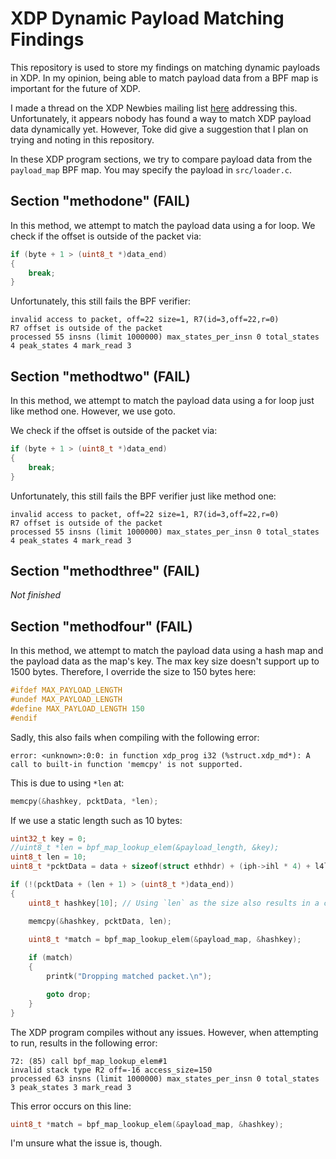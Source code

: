# XDP Dynamic Payload Matching Findings
This repository is used to store my findings on matching dynamic payloads in XDP. In my opinion, being able to match payload data from a BPF map is important for the future of XDP.

I made a thread on the XDP Newbies mailing list [here](https://marc.info/?l=xdp-newbies&m=158894658804356&w=2) addressing this. Unfortunately, it appears nobody has found a way to match XDP payload data dynamically yet. However, Toke did give a suggestion that I plan on trying and noting in this repository.

In these XDP program sections, we try to compare payload data from the `payload_map` BPF map. You may specify the payload in `src/loader.c`.

## Section "methodone" (FAIL)
In this method, we attempt to match the payload data using a for loop. We check if the offset is outside of the packet via:

```C
if (byte + 1 > (uint8_t *)data_end)
{
    break;
}
```

Unfortunately, this still fails the BPF verifier:

```
invalid access to packet, off=22 size=1, R7(id=3,off=22,r=0)
R7 offset is outside of the packet
processed 55 insns (limit 1000000) max_states_per_insn 0 total_states 4 peak_states 4 mark_read 3
```

## Section "methodtwo" (FAIL)
In this method, we attempt to match the payload data using a for loop just like method one. However, we use goto.

We check if the offset is outside of the packet via:

```C
if (byte + 1 > (uint8_t *)data_end)
{
    break;
}
```

Unfortunately, this still fails the BPF verifier just like method one:

```
invalid access to packet, off=22 size=1, R7(id=3,off=22,r=0)
R7 offset is outside of the packet
processed 55 insns (limit 1000000) max_states_per_insn 0 total_states 4 peak_states 4 mark_read 3
```

## Section "methodthree" (FAIL)
*Not finished*

## Section "methodfour" (FAIL)
In this method, we attempt to match the payload data using a hash map and the payload data as the map's key. The max key size doesn't support up to 1500 bytes. Therefore, I override the size to 150 bytes here:

```C
#ifdef MAX_PAYLOAD_LENGTH
#undef MAX_PAYLOAD_LENGTH
#define MAX_PAYLOAD_LENGTH 150
#endif
```

Sadly, this also fails when compiling with the following error:

```
error: <unknown>:0:0: in function xdp_prog i32 (%struct.xdp_md*): A call to built-in function 'memcpy' is not supported.
```

This is due to using `*len` at:

```C
memcpy(&hashkey, pcktData, *len);
```

If we use a static length such as 10 bytes:

```C
uint32_t key = 0;
//uint8_t *len = bpf_map_lookup_elem(&payload_length, &key);
uint8_t len = 10;
uint8_t *pcktData = data + sizeof(struct ethhdr) + (iph->ihl * 4) + l4len;

if (!(pcktData + (len + 1) > (uint8_t *)data_end))
{
    uint8_t hashkey[10]; // Using `len` as the size also results in a compilation error. We'd have to use a pointer instead and dynamically allocate space to it via `malloc()` or something similar more than likely.

    memcpy(&hashkey, pcktData, len);
    
    uint8_t *match = bpf_map_lookup_elem(&payload_map, &hashkey);

    if (match)
    {
        printk("Dropping matched packet.\n");

        goto drop;
    }
}
```

The XDP program compiles without any issues. However, when attempting to run, results in the following error:

```
72: (85) call bpf_map_lookup_elem#1
invalid stack type R2 off=-16 access_size=150
processed 63 insns (limit 1000000) max_states_per_insn 0 total_states 3 peak_states 3 mark_read 3
```

This error occurs on this line:

```C
uint8_t *match = bpf_map_lookup_elem(&payload_map, &hashkey);
```

I'm unsure what the issue is, though.